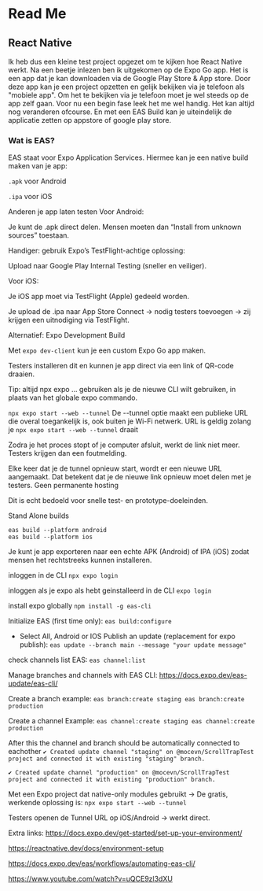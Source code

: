 # Read Me

## React Native

Ik heb dus een kleine test project opgezet om te kijken hoe React Native werkt. Na een beetje inlezen ben ik uitgekomen op de Expo Go app. Het is een app dat je kan downloaden via de Google Play Store & App store. Door deze app kan je een project opzetten en gelijk bekijken via je telefoon als "mobiele app". Om het te bekijken via je telefoon moet je wel steeds op de app zelf gaan. Voor nu een begin fase leek het me wel handig. Het kan altijd nog veranderen ofcourse. En met een EAS Build kan je uiteindelijk de applicatie zetten op appstore of google play store.

### Wat is EAS?

EAS staat voor Expo Application Services. Hiermee kan je een native build maken van je app:

`.apk` voor Android

`.ipa` voor iOS

Anderen je app laten testen
Voor Android:

Je kunt de .apk direct delen. Mensen moeten dan “Install from unknown sources” toestaan.

Handiger: gebruik Expo’s TestFlight-achtige oplossing:

Upload naar Google Play Internal Testing (sneller en veiliger).

Voor iOS:

Je iOS app moet via TestFlight (Apple) gedeeld worden.

Je upload de .ipa naar App Store Connect → nodig testers toevoegen → zij krijgen een uitnodiging via TestFlight.

Alternatief: Expo Development Build

Met `expo dev-client` kun je een custom Expo Go app maken.

Testers installeren dit en kunnen je app direct via een link of QR-code draaien.



Tip: altijd npx expo ... gebruiken als je de nieuwe CLI wilt gebruiken, in plaats van het globale expo commando.

`npx expo start --web --tunnel`
De --tunnel optie maakt een publieke URL die overal toegankelijk is, ook buiten je Wi-Fi netwerk.
URL is geldig zolang je `npx expo start --web --tunnel` draait

Zodra je het proces stopt of je computer afsluit, werkt de link niet meer. Testers krijgen dan een foutmelding.

Elke keer dat je de tunnel opnieuw start, wordt er een nieuwe URL aangemaakt. 
Dat betekent dat je de nieuwe link opnieuw moet delen met je testers.
Geen permanente hosting

Dit is echt bedoeld voor snelle test- en prototype-doeleinden.

Stand Alone builds
```
eas build --platform android
eas build --platform ios
```
Je kunt je app exporteren naar een echte APK (Android) of IPA (iOS) zodat mensen het rechtstreeks kunnen installeren. 

inloggen in de CLI
`npx expo login`

inloggen als je expo als hebt geinstalleerd in de CLI
`expo login`

install expo globally
`npm install -g eas-cli` 

Initialize EAS (first time only):
`
eas build:configure
`
- Select All, Android or IOS
Publish an update (replacement for expo publish):
`eas update --branch main --message "your update message"`

check channels list EAS:
`eas channel:list`

Manage branches and channels with EAS CLI: 
https://docs.expo.dev/eas-update/eas-cli/

Create a branch example:
`eas branch:create staging
eas branch:create production`

Create a channel Example:
`eas channel:create staging
 eas channel:create production`

 After this the channel and branch should be automatically connected to eachother
 `✔ Created update channel "staging" on @mocevn/ScrollTrapTest project and connected it with existing "staging" branch.`
 
 `✔ Created update channel "production" on @mocevn/ScrollTrapTest project and connected it with existing "production" branch.`

 Met een Expo project dat native-only modules gebruikt → 
De gratis, werkende oplossing is:
`
npx expo start --web --tunnel
`

Testers openen de Tunnel URL op iOS/Android → werkt direct.

Extra links:
https://docs.expo.dev/get-started/set-up-your-environment/ 

https://reactnative.dev/docs/environment-setup

https://docs.expo.dev/eas/workflows/automating-eas-cli/

https://www.youtube.com/watch?v=uQCE9zl3dXU 